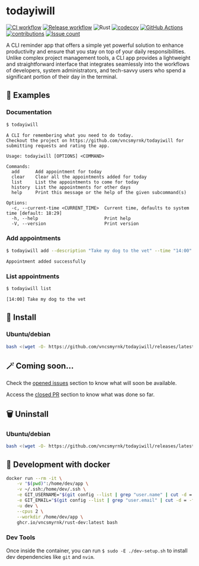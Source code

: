 # todayiwill

[![CI workflow](https://github.com/vncsmyrnk/todayiwill/actions/workflows/ci.yml/badge.svg)](https://github.com/vncsmyrnk/todayiwill/actions/workflows/ci.yml)
[![Release workflow](https://github.com/vncsmyrnk/todayiwill/actions/workflows/release.yml/badge.svg)](https://github.com/vncsmyrnk/todayiwill/actions/workflows/release.yml)
![Rust](https://img.shields.io/badge/rust-1.79+-green?logo=rust)
[![codecov](https://codecov.io/gh/vncsmyrnk/todayiwill/graph/badge.svg?token=WN27CKCC6W)](https://codecov.io/gh/vncsmyrnk/todayiwill)
[![GitHub Actions](https://img.shields.io/badge/GitHub%20Actions-gray?logo=githubactions)](https://github.com/vncsmyrnk/todayiwill/actions)
[![contributions](https://img.shields.io/badge/contributions-welcome-brightgreen.svg?style=flat)](https://github.com/vncsmyrnk/todayiwill/issues)
[![Issue count](https://img.shields.io/github/issues-search?query=repo%3Avncsmyrnk%2Ftodayiwill%20is%3Aopen&label=open%20issues)](https://github.com/vncsmyrnk/todayiwill/issues)

A CLI reminder app that offers a simple yet powerful solution to enhance productivity and ensure that you stay on top of your daily responsibilities. Unlike complex project management tools, a CLI app provides a lightweight and straightforward interface that integrates seamlessly into the workflows of developers, system administrators, and tech-savvy users who spend a significant portion of their day in the terminal.

## 🚀 Examples

### Documentation

```bash
$ todayiwill
```
```
A CLI for remembering what you need to do today.
Checkout the project on https://github.com/vncsmyrnk/todayiwill for submitting requests and rating the app.

Usage: todayiwill [OPTIONS] <COMMAND>

Commands:
  add      Add appointment for today
  clear    Clear all the appointments added for today
  list     List the appointments to come for today
  history  List the appointments for other days
  help     Print this message or the help of the given subcommand(s)

Options:
  -c, --current-time <CURRENT_TIME>  Current time, defaults to system time [default: 18:29]
  -h, --help                         Print help
  -V, --version                      Print version
```
### Add appointments

```bash
$ todayiwill add --description "Take my dog to the vet" --time "14:00"
```
```
Appointment added successfully
```
### List appointments

```bash
$ todayiwill list
```
```
[14:00] Take my dog to the vet
```
## 💽 Install

### Ubuntu/debian

```bash
bash <(wget -O- https://github.com/vncsmyrnk/todayiwill/releases/latest/download/install-linux-debian.sh 2> /dev/null)
```

## 🪄 Coming soon...

Check the [opened issues](https://github.com/vncsmyrnk/todayiwill/issues) section to know what will soon be available.

Access the [closed PR](https://github.com/vncsmyrnk/todayiwill/pulls?q=is%3Apr+is%3Aclosed) section to know what was done so far.

## 🗑 Uninstall

### Ubuntu/debian

```bash
bash <(wget -O- https://github.com/vncsmyrnk/todayiwill/releases/latest/download/uninstall-linux-debian.sh 2> /dev/null)
```

## 🔧 Development with docker

```bash
docker run --rm -it \
    -v "$(pwd)":/home/dev/app \
    -v ~/.ssh:/home/dev/.ssh \
    -e GIT_USERNAME="$(git config --list | grep "user.name" | cut -d = -f2)" \
    -e GIT_EMAIL="$(git config --list | grep "user.email" | cut -d = -f2)" \
    -u dev \
    --cpus 2 \
    --workdir /home/dev/app \
    ghcr.io/vncsmyrnk/rust-dev:latest bash
```

### Dev Tools

Once inside the container, you can run `$ sudo -E ./dev-setup.sh` to install dev dependencies like `git` and `nvim`.
